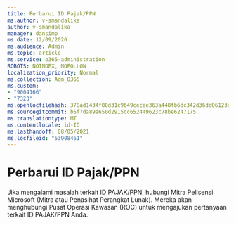 ```yaml
---
title: Perbarui ID Pajak/PPN
ms.author: v-smandalika
author: v-smandalika
manager: dansimp
ms.date: 12/09/2020
ms.audience: Admin
ms.topic: article
ms.service: o365-administration
ROBOTS: NOINDEX, NOFOLLOW
localization_priority: Normal
ms.collection: Adm_O365
ms.custom:
- "9004166"
- "7323"
ms.openlocfilehash: 378ad1434f80d31c9649cecee363a448fb6dc342d36dc06123a59bacfd9d73f0
ms.sourcegitcommit: b5f7da89a650d2915dc652449623c78be6247175
ms.translationtype: MT
ms.contentlocale: id-ID
ms.lasthandoff: 08/05/2021
ms.locfileid: "53908461"
---
```

# <a name="update-taxvat-id"></a>Perbarui ID Pajak/PPN

Jika mengalami masalah terkait ID PAJAK/PPN, hubungi Mitra Pelisensi Microsoft (Mitra atau Penasihat Perangkat Lunak). Mereka akan menghubungi Pusat Operasi Kawasan (ROC) untuk mengajukan pertanyaan terkait ID PAJAK/PPN Anda. 